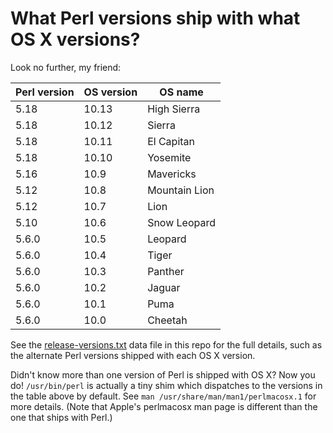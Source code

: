 # What Perl versions ship with what OS X versions?

Look no further, my friend:

Perl version | OS version | OS name      
------------ | ---------- | -------------
5.18         | 10.13      | High Sierra  
5.18         | 10.12      | Sierra       
5.18         | 10.11      | El Capitan   
5.18         | 10.10      | Yosemite     
5.16         | 10.9       | Mavericks    
5.12         | 10.8       | Mountain Lion
5.12         | 10.7       | Lion         
5.10         | 10.6       | Snow Leopard 
5.6.0        | 10.5       | Leopard      
5.6.0        | 10.4       | Tiger        
5.6.0        | 10.3       | Panther      
5.6.0        | 10.2       | Jaguar       
5.6.0        | 10.1       | Puma         
5.6.0        | 10.0       | Cheetah      



See the [release-versions.txt][] data file in this repo for the full details,
such as the alternate Perl versions shipped with each OS X version.

Didn't know more than one version of Perl is shipped with OS X?  Now you do!
`/usr/bin/perl` is actually a tiny shim which dispatches to the versions in the
table above by default.  See `man /usr/share/man/man1/perlmacosx.1` for more
details.  (Note that Apple's perlmacosx man page is different than the one that
ships with Perl.)

[release-versions.txt]: https://github.com/tsibley/apple-perl-versions/blob/master/release-versions.txt

